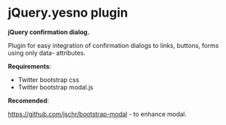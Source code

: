 jQuery.yesno plugin
============

**jQuery confirmation dialog.**

Plugin for easy integration of confirmation dialogs to links, buttons, forms using only data- attributes.

**Requirements**:

- Twitter bootstrap css
- Twitter bootstrap modal.js

**Recomended**: 

https://github.com/jschr/bootstrap-modal - to enhance modal.

